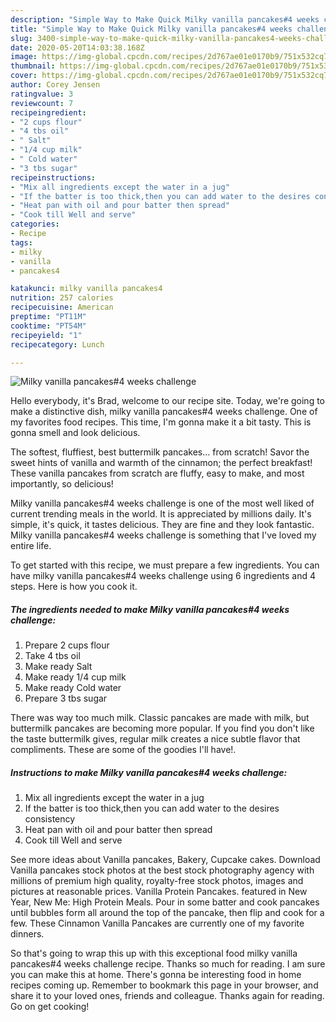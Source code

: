 ```yaml
---
description: "Simple Way to Make Quick Milky vanilla pancakes#4 weeks challenge"
title: "Simple Way to Make Quick Milky vanilla pancakes#4 weeks challenge"
slug: 3400-simple-way-to-make-quick-milky-vanilla-pancakes4-weeks-challenge
date: 2020-05-20T14:03:38.168Z
image: https://img-global.cpcdn.com/recipes/2d767ae01e0170b9/751x532cq70/milky-vanilla-pancakes4-weeks-challenge-recipe-main-photo.jpg
thumbnail: https://img-global.cpcdn.com/recipes/2d767ae01e0170b9/751x532cq70/milky-vanilla-pancakes4-weeks-challenge-recipe-main-photo.jpg
cover: https://img-global.cpcdn.com/recipes/2d767ae01e0170b9/751x532cq70/milky-vanilla-pancakes4-weeks-challenge-recipe-main-photo.jpg
author: Corey Jensen
ratingvalue: 3
reviewcount: 7
recipeingredient:
- "2 cups flour"
- "4 tbs oil"
- " Salt"
- "1/4 cup milk"
- " Cold water"
- "3 tbs sugar"
recipeinstructions:
- "Mix all ingredients except the water in a jug"
- "If the batter is too thick,then you can add water to the desires consistency"
- "Heat pan with oil and pour batter then spread"
- "Cook till Well and serve"
categories:
- Recipe
tags:
- milky
- vanilla
- pancakes4

katakunci: milky vanilla pancakes4 
nutrition: 257 calories
recipecuisine: American
preptime: "PT11M"
cooktime: "PT54M"
recipeyield: "1"
recipecategory: Lunch

---
```



![Milky vanilla pancakes#4 weeks challenge](https://img-global.cpcdn.com/recipes/2d767ae01e0170b9/751x532cq70/milky-vanilla-pancakes4-weeks-challenge-recipe-main-photo.jpg)

Hello everybody, it's Brad, welcome to our recipe site. Today, we're going to make a distinctive dish, milky vanilla pancakes#4 weeks challenge. One of my favorites food recipes. This time, I'm gonna make it a bit tasty. This is gonna smell and look delicious.

The softest, fluffiest, best buttermilk pancakes… from scratch! Savor the sweet hints of vanilla and warmth of the cinnamon; the perfect breakfast! These vanilla pancakes from scratch are fluffy, easy to make, and most importantly, so delicious!

Milky vanilla pancakes#4 weeks challenge is one of the most well liked of current trending meals in the world. It is appreciated by millions daily. It's simple, it's quick, it tastes delicious. They are fine and they look fantastic. Milky vanilla pancakes#4 weeks challenge is something that I've loved my entire life.


To get started with this recipe, we must prepare a few ingredients. You can have milky vanilla pancakes#4 weeks challenge using 6 ingredients and 4 steps. Here is how you cook it.

<!--inarticleads1-->

##### The ingredients needed to make Milky vanilla pancakes#4 weeks challenge:

1. Prepare 2 cups flour
1. Take 4 tbs oil
1. Make ready  Salt
1. Make ready 1/4 cup milk
1. Make ready  Cold water
1. Prepare 3 tbs sugar


There was way too much milk. Classic pancakes are made with milk, but buttermilk pancakes are becoming more popular. If you find you don&#39;t like the taste buttermilk gives, regular milk creates a nice subtle flavor that compliments. These are some of the goodies I&#39;ll have!. 

<!--inarticleads2-->

##### Instructions to make Milky vanilla pancakes#4 weeks challenge:

1. Mix all ingredients except the water in a jug
1. If the batter is too thick,then you can add water to the desires consistency
1. Heat pan with oil and pour batter then spread
1. Cook till Well and serve


See more ideas about Vanilla pancakes, Bakery, Cupcake cakes. Download Vanilla pancakes stock photos at the best stock photography agency with millions of premium high quality, royalty-free stock photos, images and pictures at reasonable prices. Vanilla Protein Pancakes. featured in New Year, New Me: High Protein Meals. Pour in some batter and cook pancakes until bubbles form all around the top of the pancake, then flip and cook for a few. These Cinnamon Vanilla Pancakes are currently one of my favorite dinners. 

So that's going to wrap this up with this exceptional food milky vanilla pancakes#4 weeks challenge recipe. Thanks so much for reading. I am sure you can make this at home. There's gonna be interesting food in home recipes coming up. Remember to bookmark this page in your browser, and share it to your loved ones, friends and colleague. Thanks again for reading. Go on get cooking!
